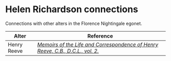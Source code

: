 # Helen Richardson connections
Connections with other alters in the Florence Nightingale egonet.

| Alter  | Reference|
| ------------- |------------- |
| Henry Reeve |[*Memoirs of the Life and Correspondence of Henry Reeve, C.B., D.C.L., vol. 2.*](https://books.google.co.uk/books?id=ztBaDwAAQBAJ&pg=PA134&lpg=PA134)|
